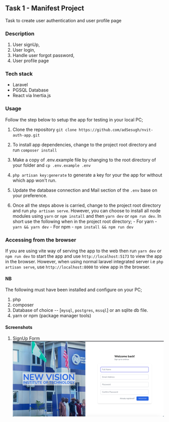 ## Task 1 - Manifest Project
Task to create user authentication and user profile page

### Description

1. User signUp, 
2. User login,
3. Handle user forgot password, 
4. User profile page

### Tech stack

- Laravel
- PGSQL Database
- React via Inertia.js

### Usage
Follow the step below to setup the app for testing in your local PC;

1. Clone the repository `git clone https://github.com/adSesugh/nvit-auth-app.git`

2. To install app dependencies, change to the project root directory and run `composer install`

3. Make a copy of .env.example file by changing to the root directory of your folder and `cp .env.example .env`

4. `php artisan key:generate` to generate a key for your the app for without which app won't run.

5. Update the database connection and Mail section of the `.env` base on your preference.

6. Once all the steps above is carried, change to the project root directory and run `php artisan serve`. 
    However, you can choose to install all node modules using `yarn` or `npm install` and then `yarn dev` or `npm run dev`. In short use the following when in the project root directory;
        - For yarn - `yarn && yarn dev`
        - For npm - `npm install && npm run dev`

### Accessing from the browser

If you are using vite way of serving the app to the web then run `yarn dev` or `npm run dev` to start the app and use `http://localhost:5173` to view the app in the browser. However, when using normal laravel integrated server i.e `php artisan serve`, use `http://localhost:8000` to view app in the browser. 

#### NB
The following must have been installed and configure on your PC;
1. php
2. composer
3. Database of choice -- [`mysql`, `postgres`, `mssql`] or an sqlite db file.
4. yarn or npm (package manager tools)

#### Screenshots
1. SignUp Form
    ![SignUp Form](/screenshots/signup.png "SignUp Form")

